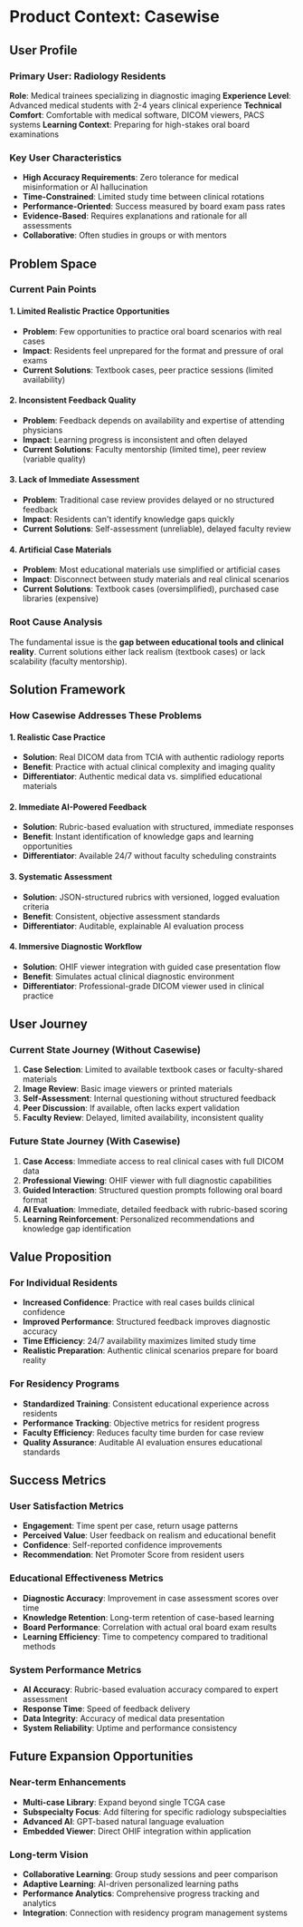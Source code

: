 # Product Context: Casewise

## User Profile

### Primary User: Radiology Residents
**Role**: Medical trainees specializing in diagnostic imaging
**Experience Level**: Advanced medical students with 2-4 years clinical experience
**Technical Comfort**: Comfortable with medical software, DICOM viewers, PACS systems
**Learning Context**: Preparing for high-stakes oral board examinations

### Key User Characteristics
- **High Accuracy Requirements**: Zero tolerance for medical misinformation or AI hallucination
- **Time-Constrained**: Limited study time between clinical rotations
- **Performance-Oriented**: Success measured by board exam pass rates
- **Evidence-Based**: Requires explanations and rationale for all assessments
- **Collaborative**: Often studies in groups or with mentors

## Problem Space

### Current Pain Points

#### 1. Limited Realistic Practice Opportunities
- **Problem**: Few opportunities to practice oral board scenarios with real cases
- **Impact**: Residents feel unprepared for the format and pressure of oral exams
- **Current Solutions**: Textbook cases, peer practice sessions (limited availability)

#### 2. Inconsistent Feedback Quality
- **Problem**: Feedback depends on availability and expertise of attending physicians
- **Impact**: Learning progress is inconsistent and often delayed
- **Current Solutions**: Faculty mentorship (limited time), peer review (variable quality)

#### 3. Lack of Immediate Assessment
- **Problem**: Traditional case review provides delayed or no structured feedback
- **Impact**: Residents can't identify knowledge gaps quickly
- **Current Solutions**: Self-assessment (unreliable), delayed faculty review

#### 4. Artificial Case Materials
- **Problem**: Most educational materials use simplified or artificial cases
- **Impact**: Disconnect between study materials and real clinical scenarios
- **Current Solutions**: Textbook cases (oversimplified), purchased case libraries (expensive)

### Root Cause Analysis
The fundamental issue is the **gap between educational tools and clinical reality**. Current solutions either lack realism (textbook cases) or lack scalability (faculty mentorship).

## Solution Framework

### How Casewise Addresses These Problems

#### 1. Realistic Case Practice
- **Solution**: Real DICOM data from TCIA with authentic radiology reports
- **Benefit**: Practice with actual clinical complexity and imaging quality
- **Differentiator**: Authentic medical data vs. simplified educational materials

#### 2. Immediate AI-Powered Feedback
- **Solution**: Rubric-based evaluation with structured, immediate responses
- **Benefit**: Instant identification of knowledge gaps and learning opportunities
- **Differentiator**: Available 24/7 without faculty scheduling constraints

#### 3. Systematic Assessment
- **Solution**: JSON-structured rubrics with versioned, logged evaluation criteria
- **Benefit**: Consistent, objective assessment standards
- **Differentiator**: Auditable, explainable AI evaluation process

#### 4. Immersive Diagnostic Workflow
- **Solution**: OHIF viewer integration with guided case presentation flow
- **Benefit**: Simulates actual clinical diagnostic environment
- **Differentiator**: Professional-grade DICOM viewer used in clinical practice

## User Journey

### Current State Journey (Without Casewise)
1. **Case Selection**: Limited to available textbook cases or faculty-shared materials
2. **Image Review**: Basic image viewers or printed materials
3. **Self-Assessment**: Internal questioning without structured feedback
4. **Peer Discussion**: If available, often lacks expert validation
5. **Faculty Review**: Delayed, limited availability, inconsistent quality

### Future State Journey (With Casewise)
1. **Case Access**: Immediate access to real clinical cases with full DICOM data
2. **Professional Viewing**: OHIF viewer with full diagnostic capabilities
3. **Guided Interaction**: Structured question prompts following oral board format
4. **AI Evaluation**: Immediate, detailed feedback with rubric-based scoring
5. **Learning Reinforcement**: Personalized recommendations and knowledge gap identification

## Value Proposition

### For Individual Residents
- **Increased Confidence**: Practice with real cases builds clinical confidence
- **Improved Performance**: Structured feedback improves diagnostic accuracy
- **Time Efficiency**: 24/7 availability maximizes limited study time
- **Realistic Preparation**: Authentic clinical scenarios prepare for board reality

### For Residency Programs
- **Standardized Training**: Consistent educational experience across residents
- **Performance Tracking**: Objective metrics for resident progress
- **Faculty Efficiency**: Reduces faculty time burden for case review
- **Quality Assurance**: Auditable AI evaluation ensures educational standards

## Success Metrics

### User Satisfaction Metrics
- **Engagement**: Time spent per case, return usage patterns
- **Perceived Value**: User feedback on realism and educational benefit
- **Confidence**: Self-reported confidence improvements
- **Recommendation**: Net Promoter Score from resident users

### Educational Effectiveness Metrics
- **Diagnostic Accuracy**: Improvement in case assessment scores over time
- **Knowledge Retention**: Long-term retention of case-based learning
- **Board Performance**: Correlation with actual oral board exam results
- **Learning Efficiency**: Time to competency compared to traditional methods

### System Performance Metrics
- **AI Accuracy**: Rubric-based evaluation accuracy compared to expert assessment
- **Response Time**: Speed of feedback delivery
- **Data Integrity**: Accuracy of medical data presentation
- **System Reliability**: Uptime and performance consistency

## Future Expansion Opportunities

### Near-term Enhancements
- **Multi-case Library**: Expand beyond single TCGA case
- **Subspecialty Focus**: Add filtering for specific radiology subspecialties
- **Advanced AI**: GPT-based natural language evaluation
- **Embedded Viewer**: Direct OHIF integration within application

### Long-term Vision
- **Collaborative Learning**: Group study sessions and peer comparison
- **Adaptive Learning**: AI-driven personalized learning paths
- **Performance Analytics**: Comprehensive progress tracking and analytics
- **Integration**: Connection with residency program management systems 